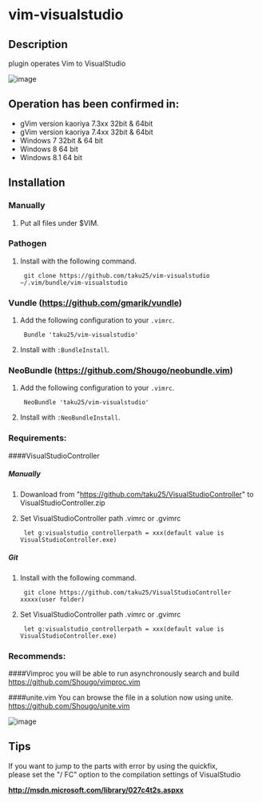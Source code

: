 # vim-visualstudio  

## Description
plugin operates Vim to VisualStudio

![image](https://dl.dropboxusercontent.com/u/45602523/vim-visualstudio.gif)

## Operation has been confirmed in:
* gVim version kaoriya 7.3xx 32bit & 64bit
* gVim version kaoriya 7.4xx 32bit & 64bit
* Windows 7 32bit & 64 bit
* Windows 8 64 bit
* Windows 8.1 64 bit


## Installation
### Manually
1. Put all files under $VIM.

### Pathogen
1. Install with the following command.

        git clone https://github.com/taku25/vim-visualstudio ~/.vim/bundle/vim-visualstudio

### Vundle (https://github.com/gmarik/vundle)
1. Add the following configuration to your `.vimrc`.

        Bundle 'taku25/vim-visualstudio'

2. Install with `:BundleInstall`.

### NeoBundle (https://github.com/Shougo/neobundle.vim)
1. Add the following configuration to your `.vimrc`.

        NeoBundle 'taku25/vim-visualstudio'

2. Install with `:NeoBundleInstall`.

### Requirements:
####VisualStudioController
##### Manually
1. Dowanload from "https://github.com/taku25/VisualStudioController" to VisualStudioController.zip

2. Set VisualStudioController path .vimrc or .gvimrc

        let g:visualstudio_controllerpath = xxx(default value is VisualStudioController.exe)

##### Git
1. Install with the following command.

        git clone https://github.com/taku25/VisualStudioController xxxxx(user folder)

2. Set VisualStudioController path .vimrc or .gvimrc

        let g:visualstudio_controllerpath = xxx(default value is VisualStudioController.exe)

### Recommends:
####Vimproc
you will be able to run asynchronously search and build  
https://github.com/Shougo/vimproc.vim

####unite.vim
You can browse the file in a solution now using unite.  
https://github.com/Shougo/unite.vim

  ![image](https://dl.dropboxusercontent.com/u/45602523/vim-visualstudio_unite.gif)

## Tips
If you want to jump to the parts with error by using the quickfix,  
please set the "/ FC" option to the compilation settings of VisualStudio

  **http://msdn.microsoft.com/library/027c4t2s.aspxx**  


